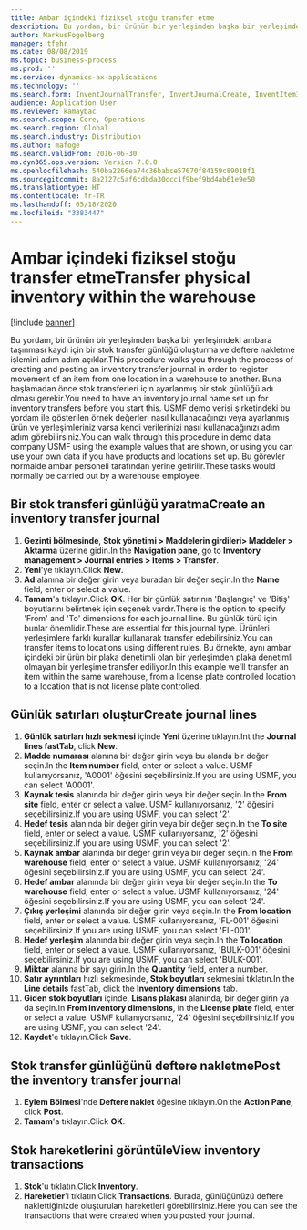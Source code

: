 ```yaml
---
title: Ambar içindeki fiziksel stoğu transfer etme
description: Bu yordam, bir ürünün bir yerleşimden başka bir yerleşimdeki ambara taşınması kaydı için bir stok transfer günlüğü oluşturma ve deftere nakletme işlemini adım adım açıklar.
author: MarkusFogelberg
manager: tfehr
ms.date: 08/08/2019
ms.topic: business-process
ms.prod: ''
ms.service: dynamics-ax-applications
ms.technology: ''
ms.search.form: InventJournalTransfer, InventJournalCreate, InventItemIdLookupSimple, InventLocationIdLookup, WMSLocationIdLookup, InventTrans
audience: Application User
ms.reviewer: kamaybac
ms.search.scope: Core, Operations
ms.search.region: Global
ms.search.industry: Distribution
ms.author: mafoge
ms.search.validFrom: 2016-06-30
ms.dyn365.ops.version: Version 7.0.0
ms.openlocfilehash: 540ba2266ea74c36babce57670f84159c89018f1
ms.sourcegitcommit: 8a2127c5af6cdbda30ccc1f9bef9bd4ab61e9e50
ms.translationtype: HT
ms.contentlocale: tr-TR
ms.lasthandoff: 05/18/2020
ms.locfileid: "3383447"
---
```

# <a name="transfer-physical-inventory-within-the-warehouse"></a><span data-ttu-id="acbd9-103">Ambar içindeki fiziksel stoğu transfer etme</span><span class="sxs-lookup"><span data-stu-id="acbd9-103">Transfer physical inventory within the warehouse</span></span>

[!include [banner](../../includes/banner.md)]

<span data-ttu-id="acbd9-104">Bu yordam, bir ürünün bir yerleşimden başka bir yerleşimdeki ambara taşınması kaydı için bir stok transfer günlüğü oluşturma ve deftere nakletme işlemini adım adım açıklar.</span><span class="sxs-lookup"><span data-stu-id="acbd9-104">This procedure walks you through the process of creating and posting an inventory transfer journal in order to register movement of an item from one location in a warehouse to another.</span></span> <span data-ttu-id="acbd9-105">Buna başlamadan önce stok transferleri için ayarlanmış bir stok günlüğü adı olması gerekir.</span><span class="sxs-lookup"><span data-stu-id="acbd9-105">You need to have an inventory journal name set up for inventory transfers before you start this.</span></span> <span data-ttu-id="acbd9-106">USMF demo verisi şirketindeki bu yordam ile gösterilen örnek değerleri nasıl kullanacağınızı veya ayarlanmış ürün ve yerleşimleriniz varsa kendi verilerinizi nasıl kullanacağınızı adım adım görebilirsiniz.</span><span class="sxs-lookup"><span data-stu-id="acbd9-106">You can walk through this procedure in demo data company USMF using the example values that are shown, or using you can use your own data if you have products and locations set up.</span></span> <span data-ttu-id="acbd9-107">Bu görevler normalde ambar personeli tarafından yerine getirilir.</span><span class="sxs-lookup"><span data-stu-id="acbd9-107">These tasks would normally be carried out by a warehouse employee.</span></span>


## <a name="create-an-inventory-transfer-journal"></a><span data-ttu-id="acbd9-108">Bir stok transferi günlüğü yaratma</span><span class="sxs-lookup"><span data-stu-id="acbd9-108">Create an inventory transfer journal</span></span>
1. <span data-ttu-id="acbd9-109">**Gezinti bölmesinde**, **Stok yönetimi > Maddelerin girdileri> Maddeler > Aktarma** üzerine gidin.</span><span class="sxs-lookup"><span data-stu-id="acbd9-109">In the **Navigation pane**, go to **Inventory management > Journal entries > Items > Transfer**.</span></span>
2. <span data-ttu-id="acbd9-110">**Yeni**'ye tıklayın.</span><span class="sxs-lookup"><span data-stu-id="acbd9-110">Click **New**.</span></span>
3. <span data-ttu-id="acbd9-111">**Ad** alanına bir değer girin veya buradan bir değer seçin.</span><span class="sxs-lookup"><span data-stu-id="acbd9-111">In the **Name** field, enter or select a value.</span></span>
4. <span data-ttu-id="acbd9-112">**Tamam**'a tıklayın.</span><span class="sxs-lookup"><span data-stu-id="acbd9-112">Click **OK**.</span></span> <span data-ttu-id="acbd9-113">Her bir günlük satırının 'Başlangıç' ve 'Bitiş' boyutlarını belirtmek için seçenek vardır.</span><span class="sxs-lookup"><span data-stu-id="acbd9-113">There is the option to specify 'From' and 'To' dimensions for each journal line.</span></span> <span data-ttu-id="acbd9-114">Bu günlük türü için bunlar önemlidir.</span><span class="sxs-lookup"><span data-stu-id="acbd9-114">These are essential for this journal type.</span></span> <span data-ttu-id="acbd9-115">Ürünleri yerleşimlere farklı kurallar kullanarak transfer edebilirsiniz.</span><span class="sxs-lookup"><span data-stu-id="acbd9-115">You can transfer items to locations using different rules.</span></span> <span data-ttu-id="acbd9-116">Bu örnekte, aynı ambar içindeki bir ürün bir plaka denetimli olan bir yerleşimden plaka denetimli olmayan bir yerleşime transfer ediliyor.</span><span class="sxs-lookup"><span data-stu-id="acbd9-116">In this example we'll transfer an item within the same warehouse, from a license plate controlled location to a location that is not license plate controlled.</span></span>   

## <a name="create-journal-lines"></a><span data-ttu-id="acbd9-117">Günlük satırları oluştur</span><span class="sxs-lookup"><span data-stu-id="acbd9-117">Create journal lines</span></span>
1. <span data-ttu-id="acbd9-118">**Günlük satırları hızlı sekmesi** içinde **Yeni** üzerine tıklayın.</span><span class="sxs-lookup"><span data-stu-id="acbd9-118">Int the **Journal lines fastTab**, click **New**.</span></span>
2. <span data-ttu-id="acbd9-119">**Madde numarası** alanına bir değer girin veya bu alanda bir değer seçin.</span><span class="sxs-lookup"><span data-stu-id="acbd9-119">In the **Item number** field, enter or select a value.</span></span> <span data-ttu-id="acbd9-120">USMF kullanıyorsanız, 'A0001' öğesini seçebilirsiniz.</span><span class="sxs-lookup"><span data-stu-id="acbd9-120">If you are using USMF, you can select 'A0001'.</span></span>  
3. <span data-ttu-id="acbd9-121">**Kaynak tesis** alanında bir değer girin veya bir değer seçin.</span><span class="sxs-lookup"><span data-stu-id="acbd9-121">In the **From site** field, enter or select a value.</span></span> <span data-ttu-id="acbd9-122">USMF kullanıyorsanız, '2' öğesini seçebilirsiniz.</span><span class="sxs-lookup"><span data-stu-id="acbd9-122">If you are using USMF, you can select '2'.</span></span>  
4. <span data-ttu-id="acbd9-123">**Hedef tesis** alanında bir değer girin veya bir değer seçin.</span><span class="sxs-lookup"><span data-stu-id="acbd9-123">In the **To site** field, enter or select a value.</span></span> <span data-ttu-id="acbd9-124">USMF kullanıyorsanız, '2' öğesini seçebilirsiniz.</span><span class="sxs-lookup"><span data-stu-id="acbd9-124">If you are using USMF, you can select '2'.</span></span>  
5. <span data-ttu-id="acbd9-125">**Kaynak ambar** alanında bir değer girin veya bir değer seçin.</span><span class="sxs-lookup"><span data-stu-id="acbd9-125">In the **From warehouse** field, enter or select a value.</span></span> <span data-ttu-id="acbd9-126">USMF kullanıyorsanız, '24' öğesini seçebilirsiniz.</span><span class="sxs-lookup"><span data-stu-id="acbd9-126">If you are using USMF, you can select '24'.</span></span>  
6. <span data-ttu-id="acbd9-127">**Hedef ambar** alanında bir değer girin veya bir değer seçin.</span><span class="sxs-lookup"><span data-stu-id="acbd9-127">In the **To warehouse** field, enter or select a value.</span></span> <span data-ttu-id="acbd9-128">USMF kullanıyorsanız, '24' öğesini seçebilirsiniz.</span><span class="sxs-lookup"><span data-stu-id="acbd9-128">If you are using USMF, you can select '24'.</span></span>  
7. <span data-ttu-id="acbd9-129">**Çıkış yerleşimi** alanında bir değer girin veya seçin.</span><span class="sxs-lookup"><span data-stu-id="acbd9-129">In the **From location** field, enter or select a value.</span></span> <span data-ttu-id="acbd9-130">USMF kullanıyorsanız, 'FL-001' öğesini seçebilirsiniz.</span><span class="sxs-lookup"><span data-stu-id="acbd9-130">If you are using USMF, you can select 'FL-001'.</span></span>  
8. <span data-ttu-id="acbd9-131">**Hedef yerleşim** alanında bir değer girin veya seçin.</span><span class="sxs-lookup"><span data-stu-id="acbd9-131">In the **To location** field, enter or select a value.</span></span> <span data-ttu-id="acbd9-132">USMF kullanıyorsanız, 'BULK-001' öğesini seçebilirsiniz.</span><span class="sxs-lookup"><span data-stu-id="acbd9-132">If you are using USMF, you can select 'BULK-001'.</span></span>  
9. <span data-ttu-id="acbd9-133">**Miktar** alanına bir sayı girin.</span><span class="sxs-lookup"><span data-stu-id="acbd9-133">In the **Quantity** field, enter a number.</span></span>
10. <span data-ttu-id="acbd9-134">**Satır ayrıntıları** hızlı sekmesinde, **Stok boyutları** sekmesini tıklatın.</span><span class="sxs-lookup"><span data-stu-id="acbd9-134">In the **Line details** fastTab, click the **Inventory dimensions** tab.</span></span>
11. <span data-ttu-id="acbd9-135">**Giden stok boyutları** içinde, **Lisans plakası** alanında, bir değer girin ya da seçin.</span><span class="sxs-lookup"><span data-stu-id="acbd9-135">In **From inventory dimensions**, in the **License plate** field, enter or select a value.</span></span> <span data-ttu-id="acbd9-136">USMF kullanıyorsanız, '24' öğesini seçebilirsiniz.</span><span class="sxs-lookup"><span data-stu-id="acbd9-136">If you are using USMF, you can select '24'.</span></span>  
12. <span data-ttu-id="acbd9-137">**Kaydet**'e tıklayın.</span><span class="sxs-lookup"><span data-stu-id="acbd9-137">Click **Save**.</span></span>

## <a name="post-the-inventory-transfer-journal"></a><span data-ttu-id="acbd9-138">Stok transfer günlüğünü deftere nakletme</span><span class="sxs-lookup"><span data-stu-id="acbd9-138">Post the inventory transfer journal</span></span>
1. <span data-ttu-id="acbd9-139">**Eylem Bölmesi**'nde **Deftere naklet** öğesine tıklayın.</span><span class="sxs-lookup"><span data-stu-id="acbd9-139">On the **Action Pane**, click **Post**.</span></span>
2. <span data-ttu-id="acbd9-140">**Tamam**'a tıklayın.</span><span class="sxs-lookup"><span data-stu-id="acbd9-140">Click **OK**.</span></span>

## <a name="view-inventory-transactions"></a><span data-ttu-id="acbd9-141">Stok hareketlerini görüntüle</span><span class="sxs-lookup"><span data-stu-id="acbd9-141">View inventory transactions</span></span>
1. <span data-ttu-id="acbd9-142">**Stok**'u tıklatın.</span><span class="sxs-lookup"><span data-stu-id="acbd9-142">Click **Inventory**.</span></span>
2. <span data-ttu-id="acbd9-143">**Hareketler**'i tıklatın.</span><span class="sxs-lookup"><span data-stu-id="acbd9-143">Click **Transactions**.</span></span> <span data-ttu-id="acbd9-144">Burada, günlüğünüzü deftere naklettiğinizde oluşturulan hareketleri görebilirsiniz.</span><span class="sxs-lookup"><span data-stu-id="acbd9-144">Here you can see the transactions that were created when you posted your journal.</span></span>  

